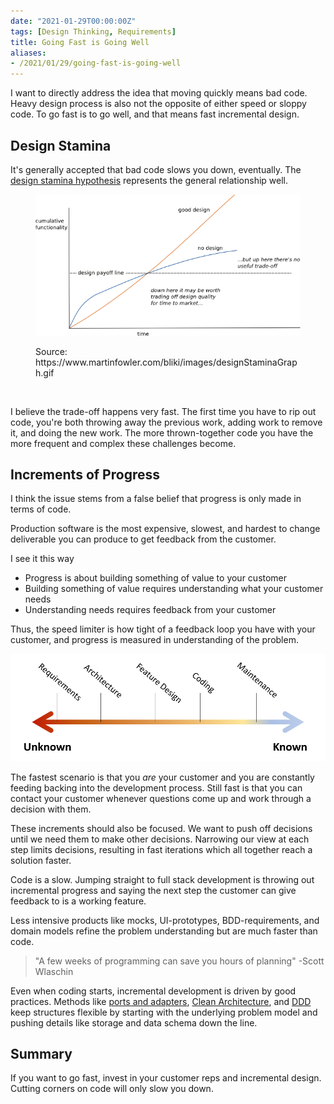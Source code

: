 ```yaml
---
date: "2021-01-29T00:00:00Z"
tags: [Design Thinking, Requirements]
title: Going Fast is Going Well
aliases:
- /2021/01/29/going-fast-is-going-well
---
```


I want to directly address the idea that moving quickly means bad code. Heavy design process is also not the opposite of either speed or sloppy code. To go fast is to go well, and that means fast incremental design.
<!--more-->

## Design Stamina
It's generally accepted that bad code slows you down, eventually. The [design stamina hypothesis](https://www.martinfowler.com/bliki/DesignStaminaHypothesis.html) represents the general relationship well. 

<figure class="image">

  ![Design Stamina Hypothesis](../../../static/post-media/Going-Fast/designStaminaGraph.gif)
  <figcaption>Source: https://www.martinfowler.com/bliki/images/designStaminaGraph.gif</figcaption>
</figure>
<br />

I believe the trade-off happens very fast. The first time you have to rip out code, you're both throwing away the previous work, adding work to remove it, and doing the new work. The more thrown-together code you have the more frequent and complex these challenges become.

## Increments of Progress
I think the issue stems from a false belief that progress is only made in terms of code.

Production software is the most expensive, slowest, and hardest to change deliverable you can produce to get feedback from the customer.

I see it this way
- Progress is about building something of value to your customer
- Building something of value requires understanding what your customer needs
- Understanding needs requires feedback from your customer

Thus, the speed limiter is how tight of a feedback loop you have with your customer, and progress is measured in understanding of the problem.

![spectrum image](../../../static/post-media/Going-Fast/spectrum.png)

The fastest scenario is that you *are* your customer and you are constantly feeding backing into the development process. Still fast is that you can contact your customer whenever questions come up and work through a decision with them.

These increments should also be focused. We want to push off decisions until we need them to make other decisions. Narrowing our view at each step limits decisions, resulting in fast iterations which all together reach a solution faster. 

Code is a slow. Jumping straight to full stack development is throwing out incremental progress and saying the next step the customer can give feedback to is a working feature.

Less intensive products like mocks, UI-prototypes, BDD-requirements, and domain models refine the problem understanding but are much faster than code. 

> "A few weeks of programming can save you hours of planning" -Scott Wlaschin

Even when coding starts, incremental development is driven by good practices. Methods like [ports and adapters](https://en.wikipedia.org/wiki/Hexagonal_architecture_(software)), [Clean Architecture](https://blog.cleancoder.com/uncle-bob/2012/08/13/the-clean-architecture.html), and [DDD](https://www.dddcommunity.org/learning-ddd/what_is_ddd/) keep structures flexible by starting with the underlying problem model and pushing details like storage and data schema down the line.

## Summary
If you want to go fast, invest in your customer reps and incremental design. Cutting corners on code will only slow you down.